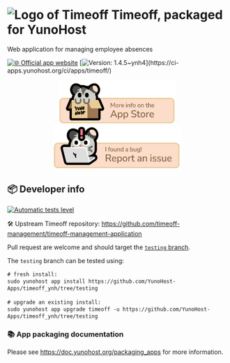 <!--
N.B.: This README was automatically generated by <https://github.com/YunoHost/apps_tools/blob/main/readme_generator>
It shall NOT be edited by hand.
-->

<h1>
  <img src="https://raw.githubusercontent.com/YunoHost/apps/main/logos/timeoff.png" width="32px" alt="Logo of Timeoff">
  Timeoff, packaged for YunoHost
</h1>

Web application for managing employee absences

[![🌐 Official app website](https://img.shields.io/badge/Official_app_website-darkgreen?style=for-the-badge)](https://timeoff.management/)
[![Version: 1.4.5~ynh4](https://img.shields.io/badge/Version-1.4.5~ynh4-rgba(0,150,0,1)?style=for-the-badge)](https://ci-apps.yunohost.org/ci/apps/timeoff/)

<div align="center">
<a href="https://apps.yunohost.org/app/timeoff"><img height="100px" src="https://github.com/YunoHost/yunohost-artwork/raw/refs/heads/main/badges/neopossum-badges/badge_more_info_on_the_appstore.svg"/></a>
<a href="https://github.com/YunoHost-Apps/timeoff_ynh/issues"><img height="100px" src="https://github.com/YunoHost/yunohost-artwork/raw/refs/heads/main/badges/neopossum-badges/badge_report_an_issue.svg"/></a>
</div>

## 📦 Developer info

[![Automatic tests level](https://apps.yunohost.org/badge/cilevel/timeoff)](https://ci-apps.yunohost.org/ci/apps/timeoff/)

🛠️ Upstream Timeoff repository: <https://github.com/timeoff-management/timeoff-management-application>

Pull request are welcome and should target the [`testing` branch](https://github.com/YunoHost-Apps/timeoff_ynh/tree/testing).

The `testing` branch can be tested using:
```
# fresh install:
sudo yunohost app install https://github.com/YunoHost-Apps/timeoff_ynh/tree/testing

# upgrade an existing install:
sudo yunohost app upgrade timeoff -u https://github.com/YunoHost-Apps/timeoff_ynh/tree/testing
```

### 📚 App packaging documentation

Please see <https://doc.yunohost.org/packaging_apps> for more information.